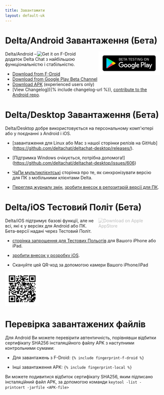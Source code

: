 ```yaml
---
title: Завантажити
layout: default-uk
---
```




<!-- GENERATED FILE -- DO NOT EDIT -->



# Delta/Android Завантаження (Бета)

[<img style="float:right" src="../assets/home/get-it-on-gplay-beta.png" alt="Beta testing on Google Play" width="200" />](https://play.google.com/store/apps/details?id=chat.delta)
[<img style="float:right" src="../assets/home/get-it-on-fdroid.png" alt="Get it on F-Droid" width="200" />](https://f-droid.org/app/com.b44t.messenger)

Delta/Android – додаток Delta Chat з найбільшою функціональністю і стабільністю.

* [Download from F-Droid](https://f-droid.org/app/com.b44t.messenger)
* [Download from Google Play Beta Channel](https://play.google.com/store/apps/details?id=chat.delta)
* [Download APK](https://github.com/deltachat/deltachat-android/releases) (experienced users only)
* [View Changelog]({% include changelog-url %}), [contribute to the Android repo](https://github.com/deltachat/deltachat-android/). 


# Delta/Desktop Завантаження (Бета)

Delta/Desktop добре використовується на персональному комп'ютері або у поєднанні з Android і iOS.

* [завантаження для Linux або Mac з нашої сторінки релізів на GitHub] (https://github.com/deltachat/deltachat-desktop/releases/).

* [Підтримка Windows очікується, потрібна допомога!] (https://github.com/deltachat/deltachat-desktop/issues/606)

* [ЧаПи мультиклієнтські](help#multiclient) сторінка про те, як синхронізувати версію для ПК з мобільними клієнтами Delta.

* [Перегляд журналу змін](https://github.com/deltachat/deltachat-desktop/blob/master/CHANGELOG.md),
  [зробити внесок в репозитарій версії для ПК](https://github.com/deltachat/deltachat-desktop/).


# Delta/iOS Тестовий Політ (Бета)

<img src="../assets/home/get-it-on-ios.png" alt="Download on Apple AppStore" width="200" style="float:right; filter: opacity(.3) grayscale(100%);" />

Delta/iOS підтримує базові функції, але не всі, які є у версіях для Android або ПК.
Бета-версії надані через Тестовий Політ.

- [сторінка запрошення для Тестових Польотів](https://testflight.apple.com/join/WVoYFOZe) для Вашого iPhone або iPad.

- [зробити внесок у розробку iOS](https://github.com/deltachat/deltachat-ios/).

- Скануйте цей QR-код за допомогою камери Вашого iPhone/iPad

 ![QR-код](../assets/home/deltachat_testflight_qrcode.png)


# Перевірка завантажених файлів

Для Android Ви можете перевірити автентичність, порівнявши відбитки сертифікату SHA256 інсталяційного файлу APK з наступними контрольними сумами:

* Для завантажень з F-Droid:
 `{% include fingerprint-f-droid %}`

* Інші завантаження APK:
  `{% include fingerprint-local %}`

Ви можете подивитися відбиток сертифікату SHA256, яким підписано інсталяційний файл APK, за допомогою команди
`keytool -list -printcert -jarfile <APK-file>`

